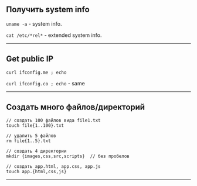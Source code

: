 ## Получить system info

`uname -a` - system info.

`cat /etc/*rel*` - extended system info.

___

## Get public IP

`curl ifconfig.me ; echo`

`curl ifconfig.co ; echo` - same

___

## Создать много файлов/директорий

```
// создать 100 файлов вида file1.txt
touch file{1..100}.txt

// удалить 5 файлов
rm file{1..5}.txt

// создать 4 директории
mkdir {images,css,src,scripts}  // без пробелов

// создать app.html, app.css, app.js
touch app.{html,css,js}
```

___


